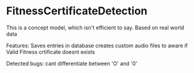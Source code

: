 # FitnessCertificateDetection
This is a concept model, which isn't efficient to say.
Based on real world data

Features: 
  Saves  entries in database
  creates custom audio files to aware if Valid Fitness crtificate doesnt exists


Detected bugs:
  cant differentiate between 'O' and '0'
